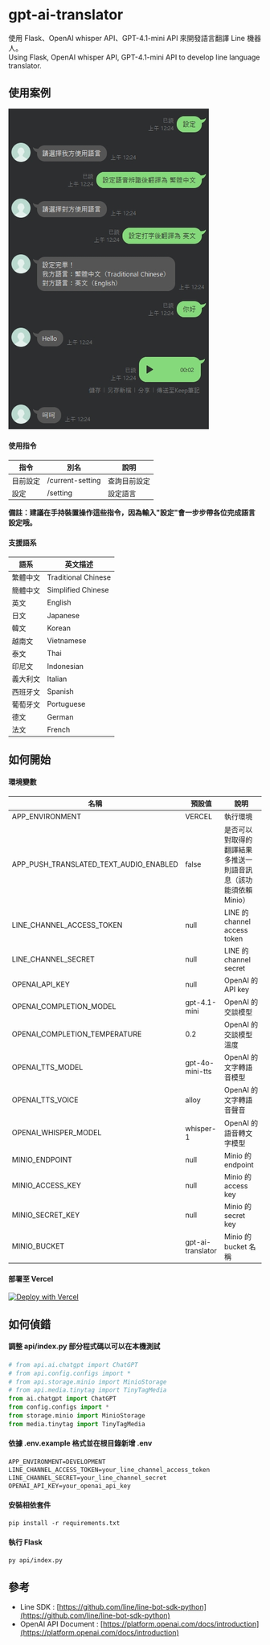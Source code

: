 # gpt-ai-translator

使用 Flask、OpenAI whisper API、GPT-4.1-mini API 來開發語言翻譯 Line 機器人。  
Using Flask, OpenAI whisper API, GPT-4.1-mini API to develop line language translator.

## 使用案例

![Image](data/img/demo.png)

#### 使用指令

| 指令     | 別名             | 說明         |
| -------- | ---------------- | ------------ |
| 目前設定 | /current-setting | 查詢目前設定 |
| 設定     | /setting         | 設定語言     |

**備註：建議在手持裝置操作這些指令，因為輸入"設定"會一步步帶各位完成語言設定哦。**

#### 支援語系

| 語系     | 英文描述            |
| -------- | ------------------- |
| 繁體中文 | Traditional Chinese |
| 簡體中文 | Simplified Chinese  |
| 英文     | English             |
| 日文     | Japanese            |
| 韓文     | Korean              |
| 越南文   | Vietnamese          |
| 泰文     | Thai                |
| 印尼文   | Indonesian          |
| 義大利文 | Italian             |
| 西班牙文 | Spanish             |
| 葡萄牙文 | Portuguese          |
| 德文     | German              |
| 法文     | French              |

## 如何開始

#### 環境變數

| 名稱                                   | 預設值            | 說明                                                             |
| -------------------------------------- | ----------------- | ---------------------------------------------------------------- |
| APP_ENVIRONMENT                        | VERCEL            | 執行環境                                                         |
| APP_PUSH_TRANSLATED_TEXT_AUDIO_ENABLED | false             | 是否可以對取得的翻譯結果多推送一則語音訊息（該功能須依賴 Minio） |
| LINE_CHANNEL_ACCESS_TOKEN              | null              | LINE 的 channel access token                                     |
| LINE_CHANNEL_SECRET                    | null              | LINE 的 channel secret                                           |
| OPENAI_API_KEY                         | null              | OpenAI 的 API key                                                |
| OPENAI_COMPLETION_MODEL                | gpt-4.1-mini      | OpenAI 的交談模型                                                |
| OPENAI_COMPLETION_TEMPERATURE          | 0.2               | OpenAI 的交談模型溫度                                            |
| OPENAI_TTS_MODEL                       | gpt-4o-mini-tts   | OpenAI 的文字轉語音模型                                          |
| OPENAI_TTS_VOICE                       | alloy             | OpenAI 的文字轉語音聲音                                          |
| OPENAI_WHISPER_MODEL                   | whisper-1         | OpenAI 的語音轉文字模型                                          |
| MINIO_ENDPOINT                         | null              | Minio 的 endpoint                                                |
| MINIO_ACCESS_KEY                       | null              | Minio 的 access key                                              |
| MINIO_SECRET_KEY                       | null              | Minio 的 secret key                                              |
| MINIO_BUCKET                           | gpt-ai-translator | Minio 的 bucket 名稱                                             |

#### 部署至 Vercel

[![Deploy with Vercel](https://vercel.com/button)](https://vercel.com/new/clone?repository-url=https%3A%2F%2Fgithub.com%2Fcdcd72%2Fgpt-ai-translator&env=LINE_CHANNEL_ACCESS_TOKEN,LINE_CHANNEL_SECRET,OPENAI_API_KEY)

## 如何偵錯

#### 調整 api/index.py 部分程式碼以可以在本機測試

```python
# from api.ai.chatgpt import ChatGPT
# from api.config.configs import *
# from api.storage.minio import MinioStorage
# from api.media.tinytag import TinyTagMedia
from ai.chatgpt import ChatGPT
from config.configs import *
from storage.minio import MinioStorage
from media.tinytag import TinyTagMedia
```

#### 依據 .env.example 格式並在根目錄新增 .env

    APP_ENVIRONMENT=DEVELOPMENT
    LINE_CHANNEL_ACCESS_TOKEN=your_line_channel_access_token
    LINE_CHANNEL_SECRET=your_line_channel_secret
    OPENAI_API_KEY=your_openai_api_key

#### 安裝相依套件

    pip install -r requirements.txt

#### 執行 Flask

    py api/index.py

## 參考

- Line SDK : [https://github.com/line/line-bot-sdk-python](https://github.com/line/line-bot-sdk-python)
- OpenAI API Document : [https://platform.openai.com/docs/introduction](https://platform.openai.com/docs/introduction)
